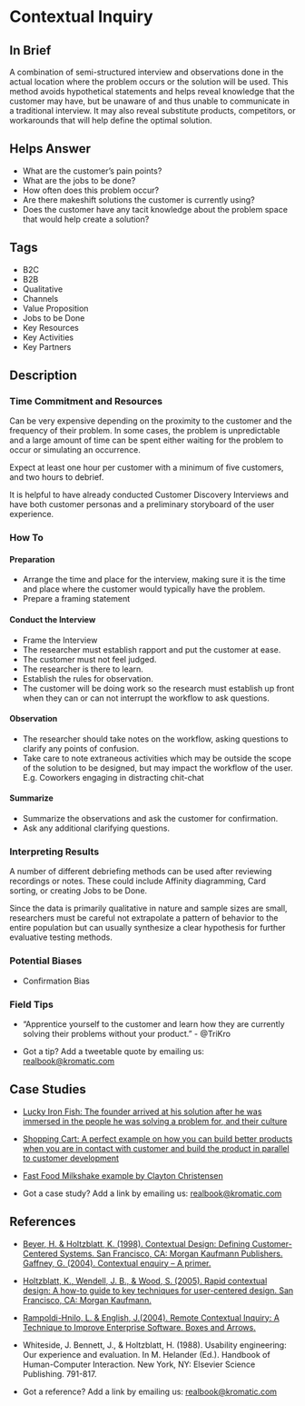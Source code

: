 # Contextual Inquiry

## In Brief
A combination of semi-structured interview and observations done in the actual location where the problem occurs or the solution will be used. This method avoids hypothetical statements and helps reveal knowledge that the customer may have, but be unaware of and thus unable to communicate in a traditional interview. It may also reveal substitute products, competitors, or workarounds that will help define the optimal solution.

## Helps Answer
- What are the customer’s pain points?
- What are the jobs to be done?
- How often does this problem occur?
- Are there makeshift solutions the customer is currently using?
- Does the customer have any tacit knowledge about the problem space that would help create a solution?

## Tags
- B2C
- B2B
- Qualitative
- Channels
- Value Proposition
- Jobs to be Done
- Key Resources
- Key Activities
- Key Partners

## Description

### Time Commitment and Resources 
Can be very expensive depending on the proximity to the customer and the frequency of their problem. In some cases, the problem is unpredictable and a large amount of time can be spent either waiting for the problem to occur or simulating an occurrence.

Expect at least one hour per customer with a minimum of five customers, and two hours to debrief.

It is helpful to have already conducted Customer Discovery Interviews and have both customer personas and a preliminary storyboard of the user experience.

### How To

#### Preparation

- Arrange the time and place for the interview, making sure it is the time and place where the customer would typically have the problem.
- Prepare a framing statement

#### Conduct the Interview

- Frame the Interview
- The researcher must establish rapport and put the customer at ease.
- The customer must not feel judged. 
- The researcher is there to learn.
- Establish the rules for observation. 
- The customer will be doing work so the research must establish up front when they can or can not interrupt the workflow to ask questions.

#### Observation

- The researcher should take notes on the workflow, asking questions to clarify any points of confusion.
- Take care to note extraneous activities which may be outside the scope of the solution to be designed, but may impact the workflow of the user. E.g. Coworkers engaging in distracting chit-chat

#### Summarize
- Summarize the observations and ask the customer for confirmation.
- Ask any additional clarifying questions.

### Interpreting Results
A number of different debriefing methods can be used after reviewing recordings or notes. These could include Affinity diagramming, Card sorting, or creating Jobs to be Done.

Since the data is primarily qualitative in nature and sample sizes are small, researchers must be careful not extrapolate a pattern of behavior to the entire population but can usually synthesize a clear hypothesis for further evaluative testing methods.

### Potential Biases
- Confirmation Bias

### Field Tips
- “Apprentice yourself to the customer and learn how they are currently solving their problems without your product.” - @TriKro

* Got a tip? Add a tweetable quote by emailing us: [realbook@kromatic.com](mailto:realbook@kromatic.com)

## Case Studies
* [Lucky Iron Fish: The founder arrived at his solution after he was immersed in the people he was solving a problem for, and their culture](https://www.youtube.com/watch?v=M66ZU2PCIcM)

* [Shopping Cart: A perfect example on how you can build better products when you are in contact with customer and build the product in parallel to customer development](https://www.youtube.com/watch?v=M66ZU2PCIcM)

* [Fast Food Milkshake example by Clayton Christensen](https://www.youtube.com/watch?v=f84LymEs67Y)

* Got a case study? Add a link by emailing us: [realbook@kromatic.com](mailto:realbook@kromatic.com)

## References
* [Beyer, H. & Holtzblatt, K. (1998). Contextual Design: Defining Customer-Centered Systems. San Francisco, CA: Morgan Kaufmann Publishers. Gaffney, G. (2004). Contextual enquiry – A primer.](http://www.sitepoint.com/article/contextual-enquiry-primer)

* [Holtzblatt, K., Wendell, J. B., & Wood, S. (2005). Rapid contextual design: A how-to guide to key techniques for user-centered design. San Francisco, CA: Morgan Kaufmann.](https://www.elsevier.com/books/rapid-contextual-design/holtzblatt/978-0-12-354051-5)

* [Rampoldi-Hnilo, L. & English, J.(2004). Remote Contextual Inquiry: A Technique to Improve Enterprise Software. Boxes and Arrows.](http://boxesandarrows.com/view/remote_contextual_inquiry_a_technique_to_improve_enterprise_software)

* Whiteside, J. Bennett, J., & Holtzblatt, H. (1988). Usability engineering: Our experience and evaluation. In M. Helander (Ed.). Handbook of Human-Computer Interaction. New York, NY: Elsevier Science Publishing. 791-817.

* Got a reference? Add a link by emailing us: [realbook@kromatic.com](realbook@kromatic.com)
